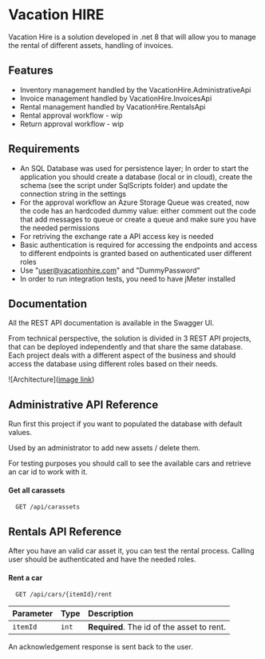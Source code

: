 
# Vacation HIRE

Vacation Hire is a solution developed in .net 8 that will allow you to manage the rental of different assets, handling of invoices.

## Features
- Inventory management handled by the VacationHire.AdministrativeApi 
- Invoice management handled by VacationHire.InvoicesApi
- Rental management handled by VacationHire.RentalsApi
- Rental approval workflow - wip
- Return approval workflow - wip

## Requirements
- An SQL Database was used for persistence layer; In order to start the application you should create a database (local or in cloud), create the schema (see the script under SqlScripts folder) and update the connection string in the settings
- For the approval workflow an Azure Storage Queue was created, now the code has an hardcoded dummy value: either comment out the code that add messages to queue or create a queue and make sure you have the needed permissions
- For retriving the exchange rate a API access key is needed
- Basic authentication is required for accessing the endpoints and access to different endpoints is granted based on authenticated user different roles
- Use "user@vacationhire.com" and "DummyPassword"
- In order to run integration tests, you need to have jMeter installed



## Documentation
All the REST API documentation is available in the Swagger UI.

From technical perspective, the solution is divided in 3 REST API projects, that can be deployed independently and that share the same database.
Each project deals with a different aspect of the business and should access the database using different roles based on their needs.

![Architecture]([image link](https://github.com/angelacalborean/VacationHire/blob/main/Documentation/Vacation%20Hire%20-%20Physical%20Architecture.png))

## Administrative API Reference

Run first this project if you want to populated the database with default values.

Used by an administrator to add new assets / delete them.

For testing purposes you should call to see the available cars and retrieve an car id to work with it.

#### Get all carassets

```https
  GET /api/carassets
```

## Rentals API Reference

After you have an valid car asset it, you can test the rental process. Calling user should be authenticated and have the needed roles.

#### Rent a car

```https
  GET /api/cars/{itemId}/rent
```

| Parameter | Type     | Description                       |
| :-------- | :------- | :-------------------------------- |
| `itemId`      | `int` | **Required**. The id of the asset to rent. |

An acknowledgement response is sent back to the user.
